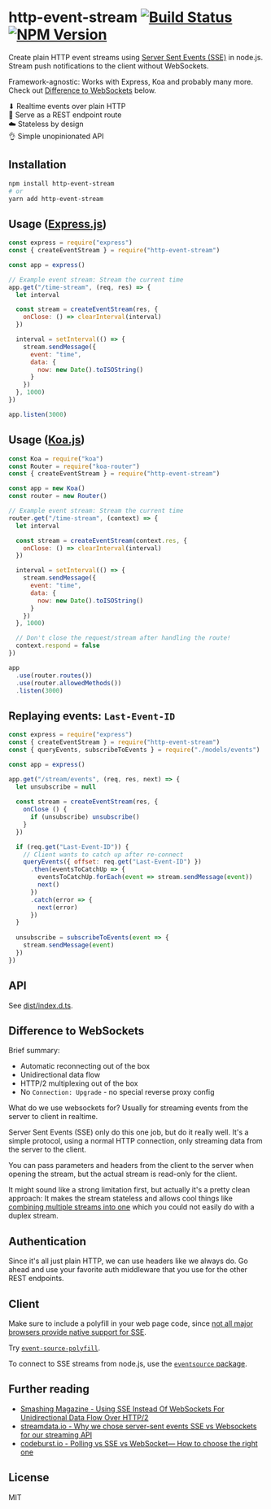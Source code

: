 # http-event-stream [![Build Status](https://travis-ci.org/andywer/http-event-stream.svg?branch=master)](https://travis-ci.org/andywer/http-event-stream) [![NPM Version](https://img.shields.io/npm/v/http-event-stream.svg)](https://www.npmjs.com/package/http-event-stream)

Create plain HTTP event streams using [Server Sent Events (SSE)](https://en.wikipedia.org/wiki/Server-sent_events) in node.js. Stream push notifications to the client without WebSockets.

Framework-agnostic: Works with Express, Koa and probably many more. Check out [Difference to WebSockets](#difference-to-websockets) below.

⬇ Realtime events over plain HTTP<br />
📡 Serve as a REST endpoint route<br />
☁️ Stateless by design<br />
👌 Simple unopinionated API<br />


## Installation

```sh
npm install http-event-stream
# or
yarn add http-event-stream
```


## Usage ([Express.js](https://expressjs.com/))

```js
const express = require("express")
const { createEventStream } = require("http-event-stream")

const app = express()

// Example event stream: Stream the current time
app.get("/time-stream", (req, res) => {
  let interval

  const stream = createEventStream(res, {
    onClose: () => clearInterval(interval)
  })

  interval = setInterval(() => {
    stream.sendMessage({
      event: "time",
      data: {
        now: new Date().toISOString()
      }
    })
  }, 1000)
})

app.listen(3000)
```


## Usage ([Koa.js](https://koajs.com/))

```js
const Koa = require("koa")
const Router = require("koa-router")
const { createEventStream } = require("http-event-stream")

const app = new Koa()
const router = new Router()

// Example event stream: Stream the current time
router.get("/time-stream", (context) => {
  let interval

  const stream = createEventStream(context.res, {
    onClose: () => clearInterval(interval)
  })

  interval = setInterval(() => {
    stream.sendMessage({
      event: "time",
      data: {
        now: new Date().toISOString()
      }
    })
  }, 1000)

  // Don't close the request/stream after handling the route!
  context.respond = false
})

app
  .use(router.routes())
  .use(router.allowedMethods())
  .listen(3000)
```

## Replaying events: `Last-Event-ID`

```js
const express = require("express")
const { createEventStream } = require("http-event-stream")
const { queryEvents, subscribeToEvents } = require("./models/events")

const app = express()

app.get("/stream/events", (req, res, next) => {
  let unsubscribe = null
  
  const stream = createEventStream(res, {
    onClose () {
      if (unsubscribe) unsubscribe()
    }
  })

  if (req.get("Last-Event-ID")) {
    // Client wants to catch up after re-connect
    queryEvents({ offset: req.get("Last-Event-ID") })
      .then(eventsToCatchUp => {
        eventsToCatchUp.forEach(event => stream.sendMessage(event))
        next()
      })
      .catch(error => {
        next(error)
      })
  }
  
  unsubscribe = subscribeToEvents(event => {
    stream.sendMessage(event)
  })
})

```


## API

See [dist/index.d.ts](./dist/index.d.ts).


## Difference to WebSockets

Brief summary:

- Automatic reconnecting out of the box
- Unidirectional data flow
- HTTP/2 multiplexing out of the box
- No `Connection: Upgrade` - no special reverse proxy config

What do we use websockets for? Usually for streaming events from the server to client in realtime.

Server Sent Events (SSE) only do this one job, but do it really well. It's a simple protocol, using a normal HTTP connection, only streaming data from the server to the client.

You can pass parameters and headers from the client to the server when opening the stream, but the actual stream is read-only for the client.

It might sound like a strong limitation first, but actually it's a pretty clean approach: It makes the stream stateless and allows cool things like [combining multiple streams into one](https://github.com/Netflix/Turbine) which you could not easily do with a duplex stream.


## Authentication

Since it's all just plain HTTP, we can use headers like we always do. Go ahead and use your favorite auth middleware that you use for the other REST endpoints.


## Client

Make sure to include a polyfill in your web page code, since [not all major browsers provide native support for SSE](https://caniuse.com/#search=server%20sent%20events).

Try [`event-source-polyfill`](https://www.npmjs.com/package/event-source-polyfill).

To connect to SSE streams from node.js, use the [`eventsource` package](https://www.npmjs.com/package/eventsource).


## Further reading

- [Smashing Magazine - Using SSE Instead Of WebSockets For Unidirectional Data Flow Over HTTP/2](https://www.smashingmagazine.com/2018/02/sse-websockets-data-flow-http2/)
- [streamdata.io - Why we chose server-sent events SSE vs Websockets for our streaming API](https://streamdata.io/blog/push-sse-vs-websockets/)
- [codeburst.io - Polling vs SSE vs WebSocket— How to choose the right one](https://codeburst.io/polling-vs-sse-vs-websocket-how-to-choose-the-right-one-1859e4e13bd9)


## License

MIT

